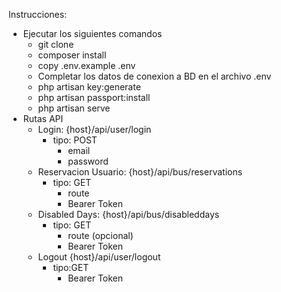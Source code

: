 Instrucciones:

- Ejecutar los siguientes comandos
  - git clone 
  - composer install
  - copy .env.example .env
  - Completar los datos de conexion a BD en el archivo .env
  - php artisan key:generate
  - php artisan passport:install
  - php artisan serve
- Rutas API
  - Login: {host}/api/user/login   
    - tipo: POST
      - email
      - password
  - Reservacion Usuario: {host}/api/bus/reservations   
    - tipo: GET
      - route
      - Bearer Token
  - Disabled Days: {host}/api/bus/disableddays
    - tipo: GET
      - route (opcional)
      - Bearer Token
  - Logout {host}/api/user/logout   
    - tipo:GET
      - Bearer Token
